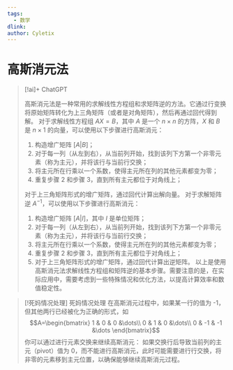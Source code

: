 ```yaml
---
tags: 
  - 数学
dlink: 
author: Cyletix
---
```

# 高斯消元法
> [!ai]+ ChatGPT
>
> 高斯消元法是一种常用的求解线性方程组和求矩阵逆的方法。它通过行变换将原始矩阵转化为上三角矩阵（或者是对角矩阵），然后再通过回代得到解。
> 对于求解线性方程组 $AX=B$，其中 $A$ 是一个 $n \times n$ 的方阵，$X$ 和 $B$ 是 $n \times 1$ 的向量，可以使用以下步骤进行高斯消元：
> 1. 构造增广矩阵 $[A|B]$；
> 2. 对于每一列（从左到右），从当前列开始，找到该列下方第一个非零元素（称为主元），并将该行与当前行交换；
> 3. 将主元所在行乘以一个系数，使得主元所在列的其他元素都变为零；
> 4. 重复步骤 2 和步骤 3，直到所有主元都位于对角线上；
> 
> 对于上三角矩阵形式的增广矩阵，通过回代计算出解向量。
> 对于求解矩阵逆 $A^{-1}$，可以使用以下步骤进行高斯消元：
> 1. 构造增广矩阵 $[A|I]$，其中 $I$ 是单位矩阵；
> 2. 对于每一列（从左到右），从当前列开始，找到该列下方第一个非零元素（称为主元），并将该行与当前行交换；
> 3. 将主元所在行乘以一个系数，使得主元所在列的其他元素都变为零；
> 4. 重复步骤 2 和步骤 3，直到所有主元都位于对角线上；
> 5. 对于上三角矩阵形式的增广矩阵，通过回代计算出逆矩阵。
> 以上是使用高斯消元法求解线性方程组和矩阵逆的基本步骤。需要注意的是，在实际应用中，需要考虑到一些特殊情况和优化方法，以提高计算效率和数值稳定性。

> [!死妈情况处理] 死妈情况处理
>在高斯消元过程中，如果某一行的值为 -1，但其他两行已经被化为正确的形式，如
> $$A=\begin{bmatrix}
   1 & 0 & 0 &\dots\\
   0 & 1 & 0 &\dots\\
   0 & -1 & -1 &\dots 
\end{bmatrix}$$
>你可以通过进行元素交换来继续高斯消元：
>如果交换行后导致当前列的主元（pivot）值为 0，而不能进行高斯消元，此时可能需要进行行交换，将非零的元素移到主元位置，以确保能够继续高斯消元过程。
>
